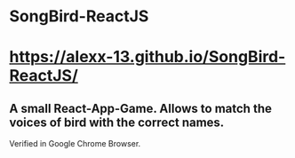 # SongBird-ReactJS
#  https://alexx-13.github.io/SongBird-ReactJS/
## A small React-App-Game. Allows to match the voices of bird with the correct names. 
Verified in Google Chrome Browser.

